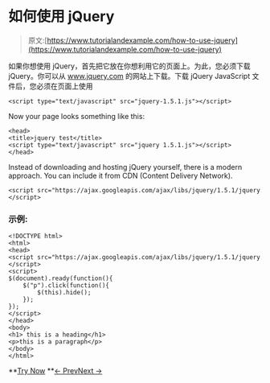 # 如何使用 jQuery

> 原文:[https://www.tutorialandexample.com/how-to-use-jquery](https://www.tutorialandexample.com/how-to-use-jquery)

如果你想使用 jQuery，首先把它放在你想利用它的页面上。为此，您必须下载 jQuery。你可以从 www.jquery.com 的网站上下载。下载 jQuery JavaScript 文件后，您必须在页面上使用 

```
<script type="text/javascript" src="jquery-1.5.1.js"></script>
```

Now your page looks something like this:

```
<head>  
<title>jquery test</title>  
<script type="text/javascript" src="jquery 1.5.1.js"></script>  
</head>
```

Instead of downloading and hosting jQuery yourself, there is a modern approach. You can include it from CDN (Content Delivery Network).

```
<script src="https://ajax.googleapis.com/ajax/libs/jquery/1.5.1/jquery.min.js"></script>
```

### 示例:

```
<!DOCTYPE html>  
<html>  
<head>  
<script src="https://ajax.googleapis.com/ajax/libs/jquery/1.5.1/jquery.min.js"></script>  
<script>  
$(document).ready(function(){  
    $("p").click(function(){  
        $(this).hide();  
    });  
});  
</script>  
</head>  
<body>   
<h1> this is a heading</h1>  
<p>this is a paragraph</p>    
</body>  
</html>
```

**[Try Now](https://editor.tutorialandexample.com/web/test.jsp?filename=howtousejquery) **[← Prev](https://www.tutorialandexample.com/jquery-tutorial)[Next →](https://www.tutorialandexample.com/jquery-syntax)